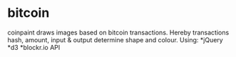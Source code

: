 # bitcoin

coinpaint draws images based on bitcoin transactions. Hereby transactions hash, amount, input & output determine shape and colour. Using:
*jQuery
*d3
*blockr.io API
